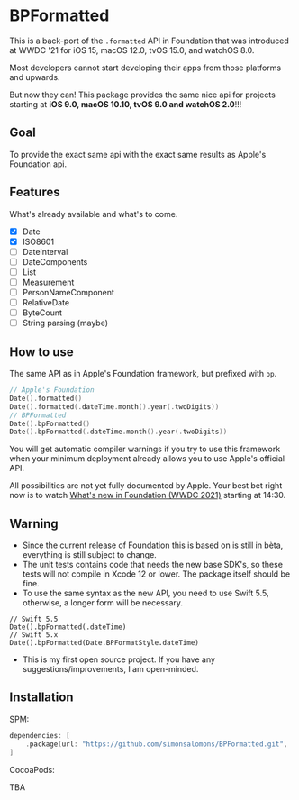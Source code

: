 # BPFormatted

This is a back-port of the `.formatted` API in Foundation that was introduced at WWDC '21 for iOS 15, macOS 12.0, tvOS 15.0, and watchOS 8.0.

Most developers cannot start developing their apps from those platforms and upwards.

But now they can! This package provides the same nice api for projects starting at **iOS 9.0, macOS 10.10, tvOS 9.0 and watchOS 2.0**!!!

## Goal

To provide the exact same api with the exact same results as Apple's Foundation api.

## Features

What's already available and what's to come.

- [x] Date
- [x] ISO8601
- [ ] DateInterval
- [ ] DateComponents
- [ ] List
- [ ] Measurement
- [ ] PersonNameComponent
- [ ] RelativeDate
- [ ] ByteCount
- [ ] String parsing (maybe)

## How to use

The same API as in Apple's Foundation framework, but prefixed with `bp`.

```swift
// Apple's Foundation
Date().formatted()
Date().formatted(.dateTime.month().year(.twoDigits))
// BPFormatted
Date().bpFormatted()
Date().bpFormatted(.dateTime.month().year(.twoDigits))
```

You will get automatic compiler warnings if you try to use this framework when your minimum deployment already allows you to use Apple's official API.

All possibilities are not yet fully documented by Apple. Your best bet right now is to watch [What's new in Foundation (WWDC 2021)](https://developer.apple.com/videos/play/wwdc2021/10109/) starting at 14:30.

## Warning

* Since the current release of Foundation this is based on is still in bèta, everything is still subject to change.
* The unit tests contains code that needs the new base SDK's, so these tests will not compile in Xcode 12 or lower. The package itself should be fine.
* To use the same syntax as the new API, you need to use Swift 5.5, otherwise, a longer form will be necessary.
```
// Swift 5.5
Date().bpFormatted(.dateTime)
// Swift 5.x
Date().bpFormatted(Date.BPFormatStyle.dateTime)
```
* This is my first open source project. If you have any suggestions/improvements, I am open-minded.

## Installation
SPM:

```swift
dependencies: [
    .package(url: "https://github.com/simonsalomons/BPFormatted.git", .upToNextMajor(from: "0.0.1"))
]
```

CocoaPods:

TBA

